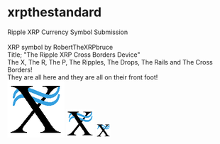 # xrpthestandard
Ripple XRP Currency Symbol Submission<br><br>
XRP symbol by RobertTheXRPbruce<br>
Title; "The Ripple XRP Cross Borders Device"<br>
The X, The R, The P, The Ripples, The Drops, The Rails and The Cross Borders!<br>
They are all here and they are all on their front foot!<br>
<img src="rtxrpbimages/128ripplexrpcrossborderdevice.png" width="128"/>
<img src="https://github.com/roberttheXRPbruce/xrpthestandard/blob/master/rtxrpbimages/64ripplexrpcrossborderdevice.jpg" width="64"/>
<img src="https://github.com/roberttheXRPbruce/xrpthestandard/blob/master/rtxrpbimages/32ripplexrpcrossborderdevice.png" width="32"/>
